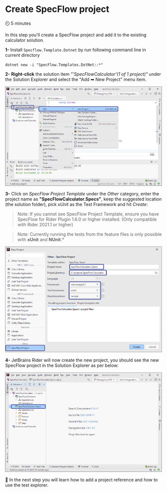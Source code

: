Create SpecFlow project
=======================

⏲️ 5 minutes

In this step you'll create a SpecFlow project and add it to the existing calculator solution.

**1-** Install `Specflow.Template.Dotnet` by run following command line in current directory
```
dotnet new -i "SpecFlow.Templates.DotNet::*"
```

**2-** **Right-click** the solution item *"'SpecFlowCalculator'(1 of 1 project)"* under the Solution Explorer and select the "Add ➡ New Project" menu item.

![add specflow project](../_static/riderimages/addproject.png)

**3-** Click on *SpecFlow Project Template* under the *Other* category, enter the project name as **"SpecFlowCalculator.Specs"**, keep the suggested location (the solution folder), pick *xUnit* as the Test Framework and hit *Create*:

> Note: If you cannot see SpecFlow Project Template, ensure you have SpecFlow for Rider Plugin 1.6.0 or higher installed. (Only compatible with Rider 2021.1 or higher)

> Note: Currently running the tests from the feature files is only possible with **xUnit** and **NUnit**.*

![specflow project configs](../_static/riderimages/specproject3.png)

**4-** JetBrains Rider will now create the new project, you should see the new SpecFlow project in the Solution Explorer as per below:

![specflow project configs](../_static/riderimages/addedproject.png)

📄 In the next step you will learn how to add a project reference and how to use the test explorer.
